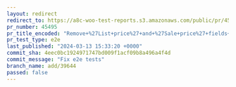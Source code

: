 ```yaml
---
layout: redirect
redirect_to: https://a8c-woo-test-reports.s3.amazonaws.com/public/pr/45495/e2e/index.html
pr_number: 45495
pr_title_encoded: "Remove+%27List+price%27+and+%27Sale+price%27+fields+from+the+General+tab"
pr_test_type: e2e
last_published: "2024-03-13 15:33:20 +0000"
commit_sha: 4eec0bc1924971747bd009f1acf09b8a496a4f4d
commit_message: "Fix e2e tests"
branch_name: add/39644
passed: false
---
```

